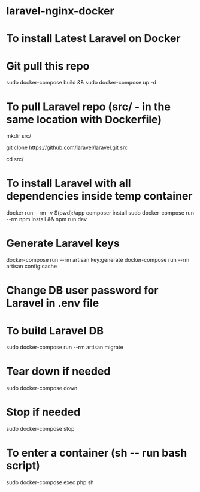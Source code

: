 # laravel-nginx-docker

# To install Latest Laravel on Docker

# Git pull this repo
sudo docker-compose build && sudo docker-compose up -d

# To pull Laravel repo (src/ - in the same location with Dockerfile)
mkdir src/

git clone https://github.com/laravel/laravel.git src

cd src/

# To install Laravel with all dependencies inside temp container
docker run --rm -v $(pwd):/app composer install
sudo docker-compose run --rm npm install && npm run dev

# Generate Laravel keys
docker-compose run --rm artisan key:generate
docker-compose run --rm artisan config:cache

# Change DB user password for Laravel in .env file 

# To build Laravel DB
sudo docker-compose run --rm artisan migrate

# Tear down if needed
sudo docker-compose down

# Stop if needed
sudo docker-compose stop

# To enter a container (sh -- run bash script)
sudo docker-compose exec php sh



